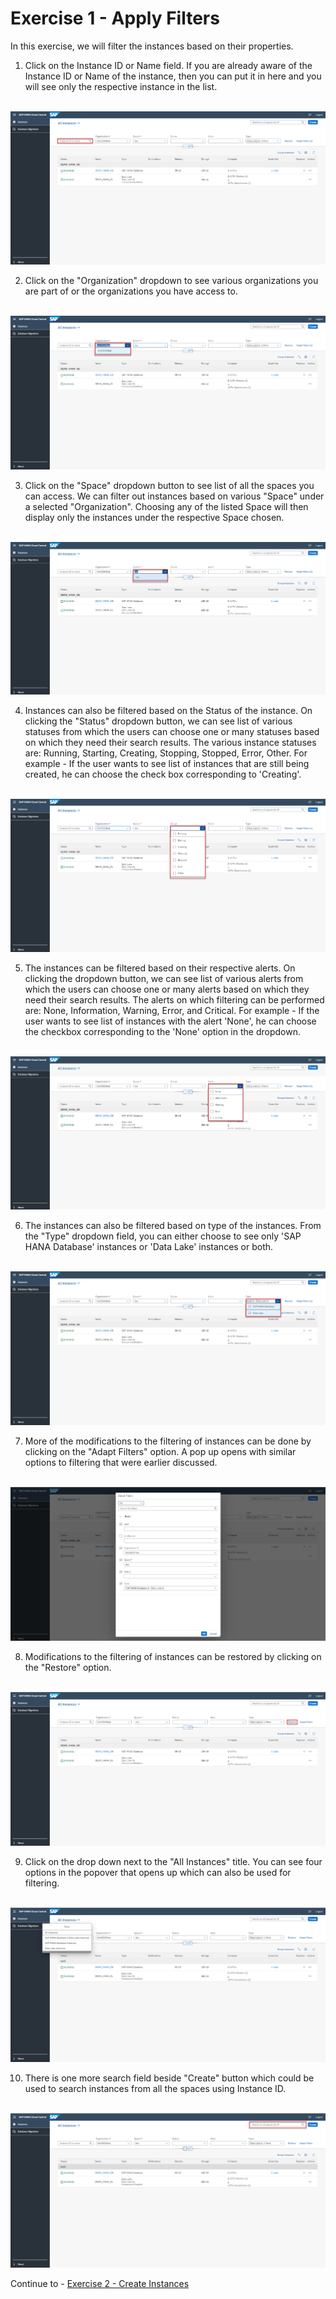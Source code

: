 # Exercise 1 - Apply Filters

In this exercise, we will filter the instances based on their properties.


1. Click on the Instance ID or Name field. If you are already aware of the Instance ID or Name of the instance, then you can put it in here and you will see only the respective instance in the list. 

<br>![](./images/1.png)

2. Click on the "Organization" dropdown to see various organizations you are part of or the organizations you have access to.

<br>![](./images/2.png)

3. Click on the "Space" dropdown button to see list of all the spaces you can access. We can filter out instances based on various "Space" under a selected "Organization". Choosing any of the listed Space will then display only the instances under the respective Space chosen.

<br>![](./images/3.png)

4. Instances can also be filtered based on the Status of the instance. On clicking the "Status" dropdown button, we can see list of various statuses from which the users can choose one or many statuses based on which they need their search results. The various instance statuses are: Running, Starting, Creating, Stopping, Stopped, Error, Other.
For example - If the user wants to see list of instances that are still being created, he can choose the check box corresponding to 'Creating'. 

<br>![](./images/4.png)

5. The instances can be filtered based on their respective alerts. On clicking the dropdown button, we can see list of various alerts from which the users can choose one or many alerts based on which they need their search results. The alerts on which filtering can be performed are: None, Information, Warning, Error, and Critical.
For example - If the user wants to see list of instances with the alert 'None', he can choose the checkbox corresponding to the 'None' option in the dropdown.

<br>![](./images/5.png)

6. The instances can also be filtered based on type of the instances. From the "Type" dropdown field, you can either choose to see only 'SAP HANA Database' instances or 'Data Lake' instances or both.

<br>![](./images/6.png)

7. More of the modifications to the filtering of instances can be done by clicking on the "Adapt Filters" option. A pop up opens with similar options to filtering that were earlier discussed.

<br>![](./images/7.png)

8. Modifications to the filtering of instances can be restored by clicking on the "Restore" option. 

<br>![](./images/8.png)

9. Click on the drop down next to the "All Instances" title. You can see four options in the popover that opens up which can also be used for filtering.

<br>![](./images/9.png)

10. There is one more search field beside "Create" button which could be used to search instances from all the spaces using Instance ID.

<br>![](./images/10.png)

Continue to - [Exercise 2 - Create Instances](../ex2/README.md)

